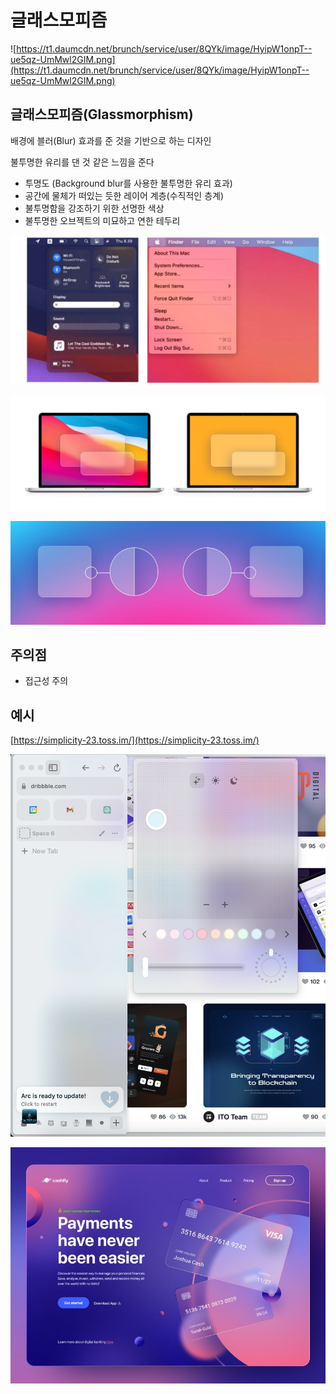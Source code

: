 # 글래스모피즘

![https://t1.daumcdn.net/brunch/service/user/8QYk/image/HyipW1onpT--ue5qz-UmMwl2GIM.png](https://t1.daumcdn.net/brunch/service/user/8QYk/image/HyipW1onpT--ue5qz-UmMwl2GIM.png)

## 글래스모피즘(Glassmorphism)

배경에 블러(Blur) 효과를 준 것을 기반으로 하는 디자인

불투명한 유리를 댄 것 같은 느낌을 준다

- 투명도 (Background blur를 사용한 불투명한 유리 효과)
- 공간에 물체가 떠있는 듯한 레이어 계층(수직적인 층계)
- 불투명함을 강조하기 위한 선명한 색상
- 불투명한 오브젝트의 미묘하고 연한 테두리

![Untitled](assets/Untitled%203.png)

![Untitled](assets/Untitled%204.png)

![Untitled](assets/Untitled%205.png)

## 주의점

- 접근성 주의

## 예시

[https://simplicity-23.toss.im/](https://simplicity-23.toss.im/)

![Untitled](assets/Untitled%206.png)

![Untitled](assets/Untitled%207.png)
